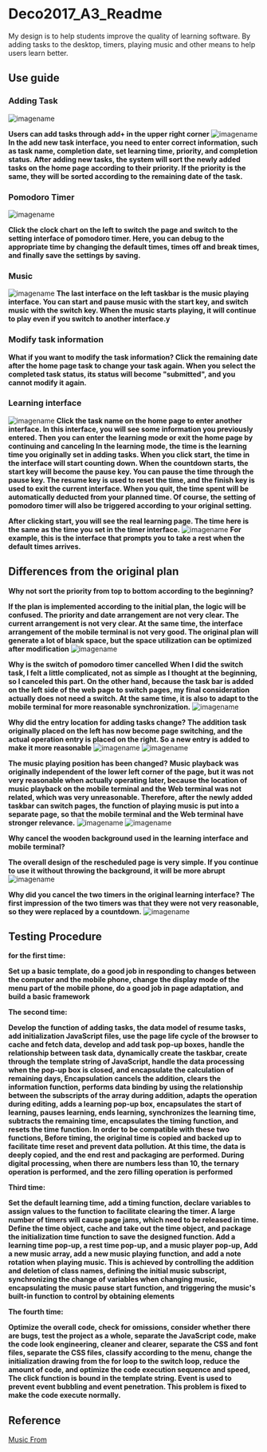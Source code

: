 # Deco2017_A3_Readme

My design is to help students improve the quality of learning software. By adding tasks to the desktop, timers, playing music and other means to help users learn better.

## Use guide

### Adding Task
![imagename](RM1.png)

**Users can add tasks through add+ in the upper right corner**
![imagename](RM2.png)
**In the add new task interface, you need to enter correct information, such as task name, completion date, set learning time, priority, and completion status.**
**After adding new tasks, the system will sort the newly added tasks on the home page according to their priority. If the priority is the same, they will be sorted according to the remaining date of the task.**


### Pomodoro Timer
![imagename](RM3.png)

**Click the clock chart on the left to switch the page and switch to the setting interface of pomodoro timer. Here, you can debug to the appropriate time by changing the default times, times off and break times, and finally save the settings by saving.**

### Music
![imagename](RM4.png)
**The last interface on the left taskbar is the music playing interface. You can start and pause music with the start key, and switch music with the switch key. When the music starts playing, it will continue to play even if you switch to another interface.y**

### Modify task information

**What if you want to modify the task information? Click the remaining date after the home page task to change your task again. When you select the completed task status, its status will become "submitted", and you cannot modify it again.**

### Learning interface
![imagename](RM5.png)
**Click the task name on the home page to enter another interface. In this interface, you will see some information you previously entered. Then you can enter the learning mode or exit the home page by continuing and canceling
In the learning mode, the time is the learning time you originally set in adding tasks. When you click start, the time in the interface will start counting down. When the countdown starts, the start key will become the pause key. You can pause the time through the pause key. The resume key is used to reset the time, and the finish key is used to exit the current interface. When you quit, the time spent will be automatically deducted from your planned time. Of course, the setting of pomodoro timer will also be triggered according to your original setting.**


**After clicking start, you will see the real learning page. The time here is the same as the time you set in the timer interface.**
![imagename](RM6.png)
**For example, this is the interface that prompts you to take a rest when the default times arrives.**

## Differences from the original plan


**Why not sort the priority from top to bottom according to the beginning?**

**If the plan is implemented according to the initial plan, the logic will be confused. The priority and date arrangement are not very clear. The current arrangement is not very clear. At the same time, the interface arrangement of the mobile terminal is not very good. The original plan will generate a lot of blank space, but the space utilization can be optimized after modification**
![imagename](RM7.jpg)

**Why is the switch of pomodoro timer cancelled**
**When I did the switch task, I felt a little complicated, not as simple as I thought at the beginning, so I canceled this part. On the other hand, because the task bar is added on the left side of the web page to switch pages, my final consideration actually does not need a switch. At the same time, it is also to adapt to the mobile terminal for more reasonable synchronization.**
![imagename](RM8.jpg)

**Why did the entry location for adding tasks change?**
**The addition task originally placed on the left has now become page switching, and the actual operation entry is placed on the right. So a new entry is added to make it more reasonable**
![imagename](RM7.jpg)
![imagename](RM1.png)

**The music playing position has been changed?**
**Music playback was originally independent of the lower left corner of the page, but it was not very reasonable when actually operating later, because the location of music playback on the mobile terminal and the Web terminal was not related, which was very unreasonable. Therefore, after the newly added taskbar can switch pages, the function of playing music is put into a separate page, so that the mobile terminal and the Web terminal have stronger relevance.**
![imagename](RM9.jpg)
![imagename](RM10.png)

**Why cancel the wooden background used in the learning interface and mobile terminal?**

**The overall design of the rescheduled page is very simple. If you continue to use it without throwing the background, it will be more abrupt**
![imagename](RM11.jpg)

**Why did you cancel the two timers in the original learning interface?**
**The first impression of the two timers was that they were not very reasonable, so they were replaced by a countdown.**
![imagename](RM12.jpg)

## Testing Procedure

**for the first time:**

**Set up a basic template, do a good job in responding to changes between the computer and the mobile phone, change the display mode of the menu part of the mobile phone, do a good job in page adaptation, and build a basic framework**

**The second time:**

**Develop the function of adding tasks, the data model of resume tasks, add initialization JavaScript files, use the page life cycle of the browser to cache and fetch data, develop and add task pop-up boxes, handle the relationship between task data, dynamically create the taskbar, create through the template string of JavaScript, handle the data processing when the pop-up box is closed, and encapsulate the calculation of remaining days, Encapsulation cancels the addition, clears the information function, performs data binding by using the relationship between the subscripts of the array during addition, adapts the operation during editing, adds a learning pop-up box, encapsulates the start of learning, pauses learning, ends learning, synchronizes the learning time, subtracts the remaining time, encapsulates the timing function, and resets the time function. In order to be compatible with these two functions, Before timing, the original time is copied and backed up to facilitate time reset and prevent data pollution. At this time, the data is deeply copied, and the end rest and packaging are performed. During digital processing, when there are numbers less than 10, the ternary operation is performed, and the zero filling operation is performed**

**Third time:**

**Set the default learning time, add a timing function, declare variables to assign values to the function to facilitate clearing the timer. A large number of timers will cause page jams, which need to be released in time. Define the time object, cache and take out the time object, and package the initialization time function to save the designed function. Add a learning time pop-up, a rest time pop-up, and a music player pop-up, Add a new music array, add a new music playing function, and add a note rotation when playing music. This is achieved by controlling the addition and deletion of class names, defining the initial music subscript, synchronizing the change of variables when changing music, encapsulating the music pause start function, and triggering the music's built-in function to control by obtaining elements**

**The fourth time:**

**Optimize the overall code, check for omissions, consider whether there are bugs, test the project as a whole, separate the JavaScript code, make the code look engineering, cleaner and clearer, separate the CSS and font files, separate the CSS files, classify according to the menu, change the initialization drawing from the for loop to the switch loop, reduce the amount of code, and optimize the code execution sequence and speed, The click function is bound in the template string. Event is used to prevent event bubbling and event penetration. This problem is fixed to make the code execute normally.**


## Reference

 [Music From]([https://www.savethechildren.org.uk/](https://music.163.com/))
